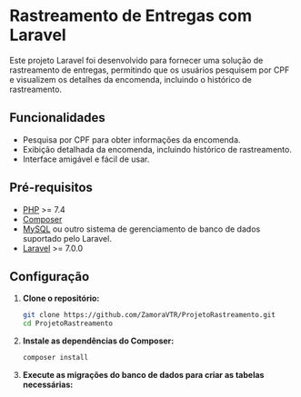 # Rastreamento de Entregas com Laravel

Este projeto Laravel foi desenvolvido para fornecer uma solução de rastreamento de entregas, permitindo que os usuários pesquisem por CPF e visualizem os detalhes da encomenda, incluindo o histórico de rastreamento.

## Funcionalidades

- Pesquisa por CPF para obter informações da encomenda.
- Exibição detalhada da encomenda, incluindo histórico de rastreamento.
- Interface amigável e fácil de usar.

## Pré-requisitos

- [PHP](https://www.php.net/) >= 7.4
- [Composer](https://getcomposer.org/)
- [MySQL](https://www.mysql.com/) ou outro sistema de gerenciamento de banco de dados suportado pelo Laravel.
- [Laravel](https://laravel.com/) >= 7.0.0

## Configuração

1. **Clone o repositório:**

    ```bash
    git clone https://github.com/ZamoraVTR/ProjetoRastreamento.git
    cd ProjetoRastreamento
    ```

2. **Instale as dependências do Composer:**

    ```bash
    composer install
    ```

3. **Execute as migrações do banco de dados para criar as tabelas necessárias:**

    ```bash
    php artisan migrate
    ```

4. **Inicie o servidor de desenvolvimento:**

    ```bash
    php artisan serve
    ```

    Acesse o aplicativo em [http://localhost:8000](http://localhost:8000).

## Uso

1. Acesse a aplicação no navegador.
2. Insira o CPF na barra de pesquisa.
3. Visualize os detalhes da encomenda, incluindo o histórico de rastreamento.

## Solução de Erros

### 1. Acesso a API

Caso tenha problemas para acessar a API da aplicação, encontrei uma solução , adicionando o arquivo "cacert.pem" , com esse arquivo adicionado, abra o seu arquivo "php.ini" busque pela linha "openssl.cafile=" , e aponte para  o caminho em que se encontra o arquivo "cacert.pem" , dentro da pasta do projeto.

### 2. Outros Problemas

Se encontrar outros problemas, consulte a [documentação do Laravel](https://laravel.com/docs) ou abra uma issue no repositório.